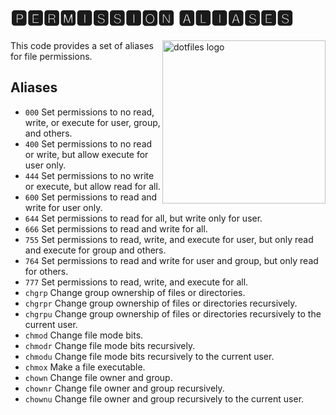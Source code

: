 # 🅿🅴🆁🅼🅸🆂🆂🅸🅾🅽 🅰🅻🅸🅰🆂🅴🆂

<!-- markdownlint-disable MD033 MD041 -->

<img src="https://kura.pro/dotfiles/v2/images/logos/dotfiles.svg"
alt="dotfiles logo" width="261" align="right" />

<!-- markdownlint-enable MD033 MD041 -->

This code provides a set of aliases for file permissions.

## Aliases

- `000` Set permissions to no read, write, or execute for user, group,
  and others.
- `400` Set permissions to no read or write, but allow execute for user
  only.
- `444` Set permissions to no write or execute, but allow read for all.
- `600` Set permissions to read and write for user only.
- `644` Set permissions to read for all, but write only for user.
- `666` Set permissions to read and write for all.
- `755` Set permissions to read, write, and execute for user, but only
  read and execute for group and others.
- `764` Set permissions to read and write for user and group, but only
  read for others.
- `777` Set permissions to read, write, and execute for all.
- `chgrp` Change group ownership of files or directories.
- `chgrpr` Change group ownership of files or directories recursively.
- `chgrpu` Change group ownership of files or directories recursively to
  the current user.
- `chmod` Change file mode bits.
- `chmodr` Change file mode bits recursively.
- `chmodu` Change file mode bits recursively to the current user.
- `chmox` Make a file executable.
- `chown` Change file owner and group.
- `chownr` Change file owner and group recursively.
- `chownu` Change file owner and group recursively to the current user.
